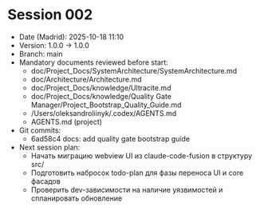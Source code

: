 # Session 002

- Date (Madrid): 2025-10-18 11:10
- Version: 1.0.0 → 1.0.0
- Branch: main
- Mandatory documents reviewed before start:
  - doc/Project_Docs/SystemArchitecture/SystemArchitecture.md
  - doc/Architecture/Architecture.md
  - doc/Project_Docs/knowledge/Ultracite.md
  - doc/Project_Docs/knowledge/Quality Gate Manager/Project_Bootstrap_Quality_Guide.md
  - /Users/oleksandroliinyk/.codex/AGENTS.md
  - AGENTS.md (project)
- Git commits:
  - 6ad58c4 docs: add quality gate bootstrap guide
- Next session plan:
  - Начать миграцию webview UI из claude-code-fusion в структуру src/
  - Подготовить набросок todo-plan для фазы переноса UI и core фасадов
  - Проверить dev-зависимости на наличие уязвимостей и спланировать обновление

